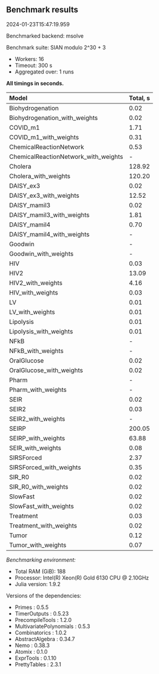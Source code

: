 ## Benchmark results

2024-01-23T15:47:19.959

Benchmarked backend: msolve

Benchmark suite: SIAN modulo 2^30 + 3

- Workers: 16
- Timeout: 300 s
- Aggregated over: 1 runs

**All timings in seconds.**

|Model|Total, s|
|:----|---|
|Biohydrogenation|0.02|
|Biohydrogenation_with_weights|0.02|
|COVID_m1|1.71|
|COVID_m1_with_weights|0.31|
|ChemicalReactionNetwork|0.53|
|ChemicalReactionNetwork_with_weights| - |
|Cholera|128.92|
|Cholera_with_weights|120.20|
|DAISY_ex3|0.02|
|DAISY_ex3_with_weights|12.52|
|DAISY_mamil3|0.02|
|DAISY_mamil3_with_weights|1.81|
|DAISY_mamil4|0.70|
|DAISY_mamil4_with_weights| - |
|Goodwin| - |
|Goodwin_with_weights| - |
|HIV|0.03|
|HIV2|13.09|
|HIV2_with_weights|4.16|
|HIV_with_weights|0.03|
|LV|0.01|
|LV_with_weights|0.01|
|Lipolysis|0.01|
|Lipolysis_with_weights|0.01|
|NFkB| - |
|NFkB_with_weights| - |
|OralGlucose|0.02|
|OralGlucose_with_weights|0.02|
|Pharm| - |
|Pharm_with_weights| - |
|SEIR|0.02|
|SEIR2|0.03|
|SEIR2_with_weights| - |
|SEIRP|200.05|
|SEIRP_with_weights|63.88|
|SEIR_with_weights|0.08|
|SIRSForced|2.37|
|SIRSForced_with_weights|0.35|
|SIR_R0|0.02|
|SIR_R0_with_weights|0.02|
|SlowFast|0.02|
|SlowFast_with_weights|0.02|
|Treatment|0.03|
|Treatment_with_weights|0.02|
|Tumor|0.12|
|Tumor_with_weights|0.07|

*Benchmarking environment:*

* Total RAM (GiB): 188
* Processor: Intel(R) Xeon(R) Gold 6130 CPU @ 2.10GHz
* Julia version: 1.9.2

Versions of the dependencies:

* Primes : 0.5.5
* TimerOutputs : 0.5.23
* PrecompileTools : 1.2.0
* MultivariatePolynomials : 0.5.3
* Combinatorics : 1.0.2
* AbstractAlgebra : 0.34.7
* Nemo : 0.38.3
* Atomix : 0.1.0
* ExprTools : 0.1.10
* PrettyTables : 2.3.1
